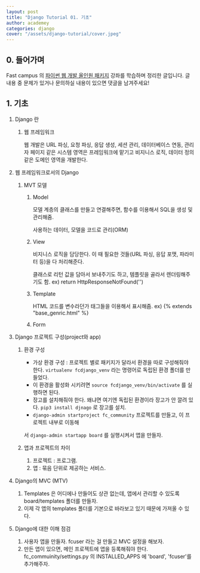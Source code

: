 ```yaml
---
layout: post
title: "Django Tutorial 01. 기초"
author: academey
categories: django
cover: "/assets/django-tutorial/cover.jpeg"
---
```


## 0. 들어가며
Fast campus 의 [파이썬 웹 개발 올인원 패키지](https://www.fastcampus.co.kr/dev_online_pyweb/) 강좌를 학습하며 정리한 글입니다. 글 내용 중 문제가 있거나 문의하실 내용이 있으면 댓글을 남겨주세요!

## 1. 기초

1. Django 란
    1. 웹 프레임워크

        웹 개발은 URL 파싱, 요청 파싱, 응답 생성, 세션 관리, 데이터베이스 연동, 관리자 페이지 같은 시스템 영역은 프레임워크에 맡기고 비지니스 로직, 데이터 정의 같은 도메인 영역을 개발한다.

2. 웹 프레임워크로서의 Django
    1. MVT 모델
        1. Model

            모델 계층의 클래스를 만들고 연결해주면, 함수를 이용해서 SQL을 생성 및 관리해줌.

            사용하는 데이터, 모델을 코드로 관리(ORM)

        2. View

            비지니스 로직을 담당한다. 이 때 필요한 것들(URL 파싱, 응답 포맷, 파라미터 등)을 다 처리해준다. 

            클래스로 리턴 값을 담아서 보내주기도 하고, 템플릿을 골라서 렌더링해주기도 함. ex) return HttpResponseNotFound('')

        3. Template

            HTML 코드를 변수라던가 태그들을 이용해서 표시해줌. ex) {% extends "base_genric.html" %}

        4. Form 
3. Django 프로젝트 구성(project와 app)
    1. 환경 구성
        - 가상 환경 구성 : 프로젝트 별로 패키지가 달라서 환경을 따로 구성해줘야 한다. `virtualenv fcdjango_venv` 라는 명령어로 독립된 환경 폴더를 만들었다.
        - 이 환경을 활성화 시키려면  `source fcdjango_venv/bin/activate` 를 실행하면 된다.
        - 장고를 설치해줘야 한다. 왜냐면 여기엔 독립된 환경이라 장고가 안 깔려 있다. `pip3 install djnago` 로 장고를 설치.
        - `django-admin startproject fc_community` 프로젝트를 만들고, 이 프로젝트 내부로 이동해

        서 `django-admin startapp board` 를 실행시켜서 앱을 만들자.

    2. 앱과 프로젝트의 차이
        1. 프로젝트 : 프로그램. 
        2. 앱 : 묶음 단위로 제공하는 서비스. 
4. Django의 MVC (MTV)
    1. Templates 은 어디에나 만들어도 상관 없는데, 앱에서 관리할 수 있도록 board/templates 폴더를 만들자.
    2. 이제 각 앱의 templates 폴더를 기본으로 바라보고 있기 때문에 가져올 수 있다.
5. Django에 대한 이해 점검
    1. 사용자 앱을 만들자. fcuser 라는 걸 만들고 MVC 설정을 해보자.
    2. 만든 앱이 있으면, 메인 프로젝트에 앱을 등록해줘야 한다. fc_commuinity/settings.py 의 INSTALLED_APPS 에 'board', 'fcuser'를 추가해주자.
